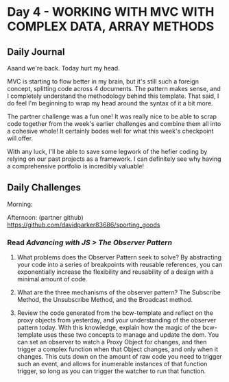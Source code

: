 # Day 4 - WORKING WITH MVC WITH COMPLEX DATA, ARRAY METHODS

## Daily Journal
Aaand we're back.  Today hurt my head.

MVC is starting to flow better in my brain, but it's still such a foreign concept, splitting code across 4 documents.  The pattern makes sense, and I completely understand the methodology behind this template.  That said, I do feel I'm beginning to wrap my head around the syntax of it a bit more.

The partner challenge was a fun one!
It was really nice to be able to scrap code together from the week's earlier challenges and combine them all into a cohesive whole!  It certainly bodes well for what this week's checkpoint will offer.

With any luck, I'll be able to save some legwork of the hefier coding by relying on our past projects as a framework.  I can definitely see why having a comprehensive portfolio is incredibly valuable!

## Daily Challenges

Morning: 

Afternoon: (partner github) https://github.com/davidparker83686/sporting_goods

### Read *Advancing with JS > The Observer Pattern*

1. What problems does the Observer Pattern seek to solve?
By abstracting your code into a series of breakpoints with reusable references, you can exponentially increase the flexibility and reusability of a design with a minimal amount of code.

2. What are the three mechanisms of the observer pattern?
The Subscribe Method, the Unsubscribe Method, and the Broadcast method.

3. Review the code generated from the bcw-template and reflect on the proxy objects from yesterday, and your understanding of the observer pattern today. With this knowledge, explain how the magic of the bcw-template uses these two concepts to manage and update the dom.
You can set an observer to watch a Proxy Object for changes, and then trigger a complex function when that Object changes, and only when it changes.  This cuts down on the amount of raw code you need to trigger such an event, and allows for inumerable instances of that function trigger, so long as you can trigger the watcher to run that function.